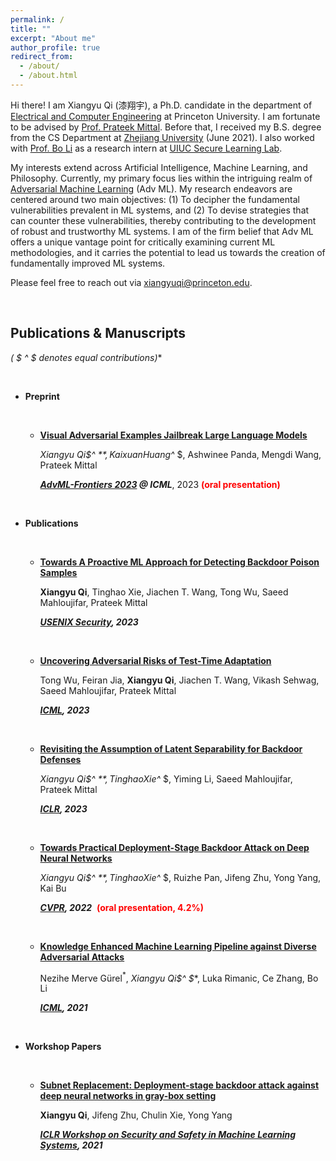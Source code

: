 ```yaml
---
permalink: /
title: ""
excerpt: "About me"
author_profile: true
redirect_from: 
  - /about/
  - /about.html
---
```






Hi there! I am Xiangyu Qi (漆翔宇), a Ph.D. candidate in the department of [Electrical and Computer Engineering](https://ece.princeton.edu) at Princeton University. I am fortunate to be advised by [Prof. Prateek Mittal](https://www.princeton.edu/~pmittal/index.html). Before that, I received my B.S. degree from the CS Department at [Zhejiang University](http://www.zju.edu.cn/english/) (June 2021). I also worked with [Prof. Bo Li](https://aisecure.github.io/) as a research intern at [UIUC Secure Learning Lab](https://aisecure.github.io).

My interests extend across Artificial Intelligence, Machine Learning, and Philosophy. Currently, my primary focus lies within the intriguing realm of [Adversarial Machine Learning](https://en.wikipedia.org/wiki/Adversarial_machine_learning) (Adv ML). My research endeavors are centered around two main objectives: (1) To decipher the fundamental vulnerabilities prevalent in ML systems, and (2) To devise strategies that can counter these vulnerabilities, thereby contributing to the development of robust and trustworthy ML systems. I am of the firm belief that Adv ML offers a unique vantage point for critically examining current ML methodologies, and it carries the potential to lead us towards the creation of fundamentally improved ML systems.

Please feel free to reach out via [xiangyuqi@princeton.edu]().

<br>



## Publications & Manuscripts

**( $ ^* $ denotes equal contributions)**

<br>

* **Preprint**

  <br>

  * **[Visual Adversarial Examples Jailbreak Large Language Models](https://arxiv.org/abs/2306.13213)**

    **Xiangyu Qi$^* $**, Kaixuan Huang$^* $, Ashwinee Panda, Mengdi Wang, Prateek Mittal

    ***[AdvML-Frontiers 2023](https://advml-frontier.github.io/) @ ICML***, 2023 <font color="red"> <b>(oral presentation)</b></font> 

<br>

* **Publications**

  <br>

  * **[Towards A Proactive ML Approach for Detecting Backdoor Poison Samples](https://arxiv.org/abs/2205.13616)**

    **Xiangyu Qi**, Tinghao Xie, Jiachen T. Wang, Tong Wu, Saeed Mahloujifar, Prateek Mittal

    ***[USENIX Security](https://www.usenix.org/conference/usenixsecurity23), 2023***

    <br>

  * **[Uncovering Adversarial Risks of Test-Time Adaptation](https://arxiv.org/abs/2301.12576)**

    Tong Wu, Feiran Jia, **Xiangyu Qi**, Jiachen T. Wang, Vikash Sehwag, Saeed Mahloujifar, Prateek Mittal

    ***[ICML](https://icml.cc/Conferences/2023/Dates), 2023***

    <br>

  * **[Revisiting the Assumption of Latent Separability for Backdoor Defenses](https://openreview.net/forum?id=_wSHsgrVali)**

    **Xiangyu Qi$^* $**, Tinghao Xie$^* $, Yiming Li, Saeed Mahloujifar, Prateek Mittal

    ***[ICLR](https://iclr.cc/Conferences/2023), 2023***

    <br>

  * **[Towards Practical Deployment-Stage Backdoor Attack on Deep Neural Networks](https://arxiv.org/abs/2111.12965)**

    **Xiangyu Qi$^* $**, Tinghao Xie$^* $, Ruizhe Pan, Jifeng Zhu, Yong Yang, Kai Bu

    ***[CVPR](https://cvpr2022.thecvf.com/), 2022***  <font color="red"> <b>(oral presentation, 4.2%)</b> </font>

    <br>

  * **[Knowledge Enhanced Machine Learning Pipeline against Diverse Adversarial Attacks](https://arxiv.org/abs/2106.06235)**

    Nezihe Merve Gürel$^*$, **Xiangyu Qi$^* $**, Luka Rimanic, Ce Zhang, Bo Li

    ***[ICML](https://icml.cc/Conferences/2021), 2021***

<br>

* **Workshop Papers**

  <br>

  * **[Subnet Replacement: Deployment-stage backdoor attack against deep neural networks in gray-box setting](https://arxiv.org/abs/2107.07240)**

    **Xiangyu Qi**, Jifeng Zhu, Chulin Xie, Yong Yang

    ***[ICLR Workshop on Security and Safety in Machine Learning Systems](https://aisecure-workshop.github.io/aml-iclr2021/), 2021***
